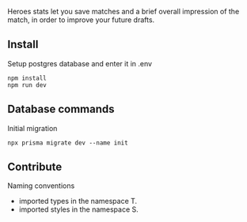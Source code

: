 Heroes stats let you save matches and a brief overall impression of the match, in order to improve your future drafts.

## Install

Setup postgres database and enter it in .env
```
npm install
npm run dev
```

## Database commands

Initial migration
```
npx prisma migrate dev --name init 
```

## Contribute

Naming conventions
- imported types in the namespace T.
- imported styles in the namespace S.
